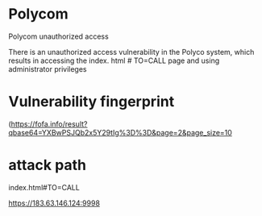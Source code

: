 # Polycom
Polycom unauthorized access

There is an unauthorized access vulnerability in the Polyco system, which results in accessing the index. html # TO=CALL page and using administrator privileges

# Vulnerability fingerprint

(https://fofa.info/result?qbase64=YXBwPSJQb2x5Y29tIg%3D%3D&page=2&page_size=10

# attack path
index.html#TO=CALL

https://183.63.146.124:9998





